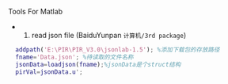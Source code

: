 
Tools For Matlab
* 1. read json file (BaiduYunpan `计算机/3rd package`)
```matlab
  addpath('E:\PIR\PIR_V3.0\jsonlab-1.5'); %添加下载包的存放路径    
  fname='Data.json'; %待读取的文件名称  
  jsonData=loadjson(fname);%jsonData是个struct结构  
  pirVal=jsonData.u';
```

